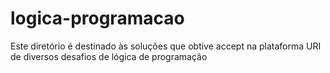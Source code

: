 # logica-programacao
Este diretório é destinado às soluções que obtive accept na plataforma URI
de diversos desafios de lógica de programação
